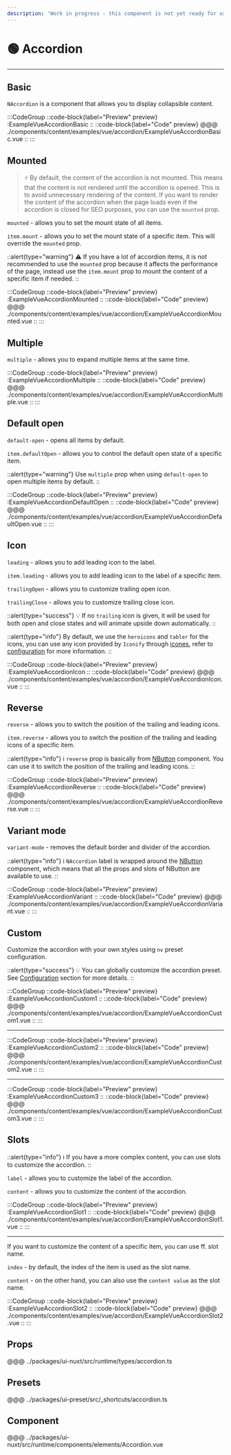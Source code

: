 ```yaml
---
description: 'Work in progress - this component is not yet ready for use.'
---
```


# 🟢 Accordion

---

## Basic

`NAccordion` is a component that allows you to display collapsible content.

:::CodeGroup
::code-block{label="Preview" preview}
  :ExampleVueAccordionBasic
::
::code-block{label="Code" preview}
@@@ ./components/content/examples/vue/accordion/ExampleVueAccordionBasic.vue
::
:::

## Mounted

> ⚡ By default, the content of the accordion is not mounted. This means that the content is not rendered until the accordion is opened. This is to avoid unnecessary rendering of the content. If you want to render the content of the accordion when the page loads even if the accordion is closed for SEO purposes, you can use the `mounted` prop.

`mounted` - allows you to set the mount state of all items.

`item.mount` - allows you to set the mount state of a specific item. This will override the `mounted` prop.

::alert{type="warning"}
⚠️ If you have a lot of accordion items, it is not recommended to use the `mounted` prop because it affects the performance of the page, instead use the `item.mount` prop to mount the content of a specific item if needed.
::

:::CodeGroup
::code-block{label="Preview" preview}
  :ExampleVueAccordionMounted
::
::code-block{label="Code" preview}
@@@ ./components/content/examples/vue/accordion/ExampleVueAccordionMounted.vue
::
:::

## Multiple

`multiple` - allows you to expand multiple items at the same time.

:::CodeGroup
::code-block{label="Preview" preview}
  :ExampleVueAccordionMultiple
::
::code-block{label="Code" preview}
@@@ ./components/content/examples/vue/accordion/ExampleVueAccordionMultiple.vue
::
:::

## Default open

`default-open` - opens all items by default.

`item.defaultOpen` - allows you to control the default open state of a specific item.

::alert{type="warning"}
Use `multiple` prop when using `default-open` to open multiple items by default.
::

:::CodeGroup
::code-block{label="Preview" preview}
  :ExampleVueAccordionDefaultOpen
::
::code-block{label="Code" preview}
@@@ ./components/content/examples/vue/accordion/ExampleVueAccordionDefaultOpen.vue
::
:::

## Icon

`leading` - allows you to add leading icon to the label.

`item.leading` - allows you to add leading icon to the label of a specific item.

`trailingOpen` - allows you to customize trailing open icon.

`trailingClose` - allows you to customize trailing close icon.

::alert{type="success"}
💡 If no `trailing` icon is given, it will be used for both open and close states and will animate upside down automatically.
::

::alert{type="info"}
By default, we use the `heroicons` and `tabler` for the icons, you can use any icon provided by `Iconify` through [icones](https://icones.js.org/), refer to [configuration](/guide/getting-started/configuration) for more information.
::

:::CodeGroup
::code-block{label="Preview" preview}
  :ExampleVueAccordionIcon
::
::code-block{label="Code" preview}
@@@ ./components/content/examples/vue/accordion/ExampleVueAccordionIcon.vue
::
:::

## Reverse

`reverse` - allows you to switch the position of the trailing and leading icons.

`item.reverse` - allows you to switch the position of the trailing and leading icons of a specific item.

::alert{type="info"}
ℹ️ `reverse` prop is basically from [NButton](elements/button) component. You can use it to switch the position of the trailing and leading icons.
::

:::CodeGroup
::code-block{label="Preview" preview}
  :ExampleVueAccordionReverse
::
::code-block{label="Code" preview}
@@@ ./components/content/examples/vue/accordion/ExampleVueAccordionReverse.vue
::
:::

## Variant mode

`variant-mode` - removes the default border and divider of the accordion.

::alert{type="info"}
ℹ️ `NAccordion` label is wrapped around the [NButton](elements/button) component, which means that all the props and slots of NButton are available to use.
::

:::CodeGroup
::code-block{label="Preview" preview}
  :ExampleVueAccordionVariant
::
::code-block{label="Code" preview}
@@@ ./components/content/examples/vue/accordion/ExampleVueAccordionVariant.vue
::
:::

## Custom

Customize the accordion with your own styles using `nv` preset configuration.

::alert{type="success"}
💡 You can globally customize the accordion preset. See [Configuration](/guide/getting-started/configuration) section for more details.
::

:::CodeGroup
::code-block{label="Preview" preview}
  :ExampleVueAccordionCustom1
::
::code-block{label="Code" preview}
@@@ ./components/content/examples/vue/accordion/ExampleVueAccordionCustom1.vue
::
:::

---

:::CodeGroup
::code-block{label="Preview" preview}
  :ExampleVueAccordionCustom2
::
::code-block{label="Code" preview}
@@@ ./components/content/examples/vue/accordion/ExampleVueAccordionCustom2.vue
::
:::

---

:::CodeGroup
::code-block{label="Preview" preview}
  :ExampleVueAccordionCustom3
::
::code-block{label="Code" preview}
@@@ ./components/content/examples/vue/accordion/ExampleVueAccordionCustom3.vue
::
:::

## Slots

::alert{type="info"}
ℹ️ If you have a more complex content, you can use slots to customize the accordion.
::

`label` - allows you to customize the label of the accordion.

`content` - allows you to customize the content of the accordion.

:::CodeGroup
::code-block{label="Preview" preview}
  :ExampleVueAccordionSlot1
::
::code-block{label="Code" preview}
@@@ ./components/content/examples/vue/accordion/ExampleVueAccordionSlot1.vue
::
:::

---

If you want to customize the content of a specific item, you can use ff. slot name.

`index` - by default, the index of the item is used as the slot name.

`content` - on the other hand, you can also use the `content value` as the slot name.

:::CodeGroup
::code-block{label="Preview" preview}
  :ExampleVueAccordionSlot2
::
::code-block{label="Code" preview}
@@@ ./components/content/examples/vue/accordion/ExampleVueAccordionSlot2.vue
::
:::

## Props
@@@ ../packages/ui-nuxt/src/runtime/types/accordion.ts

## Presets
@@@ ../packages/ui-preset/src/_shortcuts/accordion.ts

## Component
@@@ ../packages/ui-nuxt/src/runtime/components/elements/Accordion.vue


